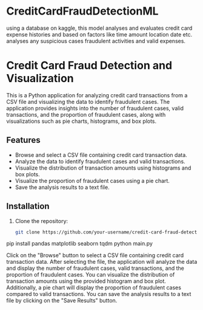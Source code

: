 # CreditCardFraudDetectionML
using a database on kaggle, this model analyses and evaluates credit card expense histories and based on factors like time amount location date etc. analyses any suspicious cases fraudulent activities and valid expenses.
# Credit Card Fraud Detection and Visualization

This is a Python application for analyzing credit card transactions from a CSV file and visualizing the data to identify fraudulent cases. The application provides insights into the number of fraudulent cases, valid transactions, and the proportion of fraudulent cases, along with visualizations such as pie charts, histograms, and box plots.

## Features

- Browse and select a CSV file containing credit card transaction data.
- Analyze the data to identify fraudulent cases and valid transactions.
- Visualize the distribution of transaction amounts using histograms and box plots.
- Visualize the proportion of fraudulent cases using a pie chart.
- Save the analysis results to a text file.

## Installation

1. Clone the repository:

   ```bash
   git clone https://github.com/your-username/credit-card-fraud-detection.git
pip install pandas matplotlib seaborn tqdm
python main.py



Click on the "Browse" button to select a CSV file containing credit card transaction data.
After selecting the file, the application will analyze the data and display the number of fraudulent cases, valid transactions, and the proportion of fraudulent cases.
You can visualize the distribution of transaction amounts using the provided histogram and box plot.
Additionally, a pie chart will display the proportion of fraudulent cases compared to valid transactions.
You can save the analysis results to a text file by clicking on the "Save Results" button.
